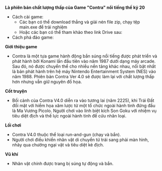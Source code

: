 **Là phiên bản chất lượng thấp của Game "Contra" nổi tiếng thế kỷ 20**

- Cách cài game:
  + Các bạn có thể download thẳng và giải nén file zip, chạy tệp main.exe để trải nghiệm
  + Hoặc các bạn có thể tham khảo theo link Drive sau: 
- Cách phá đảo game:
  
  
**Giới thiệu game**

- Contra là một tựa game hành động bắn súng nổi tiếng được phát triển và phát hành bởi Konami lần đầu tiên vào năm 1987 dưới dạng máy arcade. Sau đó, nó được chuyển thể cho nhiều nền tảng khác nhau, nổi bật nhất là bản phát hành trên hệ máy Nintendo Entertainment System (NES) vào năm 1988. Phiên bản Contra Ver 4.0 sẽ được làm lại với chất lượng thấp hơn nhưng vẫn giữ nguyên đồ họa.

**Cốt truyện**

- Bối cảnh của Contra V4.0 diễn ra vào tương lai (năm 2225), khi Trái Đất đối mặt với hiểm họa xâm lược từ một tổ chức ngoài hành tinh đứng đầu là Ma Vương Picolo. Người chơi vào lính biệt kích Son Goku với nhiệm vụ tiêu diệt địch và thế lực ngoài hành tinh để cứu nhân loại.
  
**Lối chơi**

- Contra V4.0 thuộc thể loại run-and-gun (chạy và bắn).
- Người chơi điều khiển nhân vật di chuyển từ trái sang phải màn hình, nhảy qua chướng ngại vật và tiêu diệt kẻ địch.
  
**Vũ khí**

- Nhân vật chính được trang bị súng tự động và bắn.
